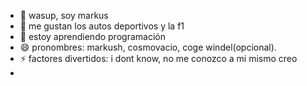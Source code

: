- 👋 wasup, soy markus
- 👀 me gustan los autos deportivos y la f1
- 🌱 estoy aprendiendo programación
- 😄 pronombres: markush, cosmovacio, coge windel(opcional).
- ⚡ factores divertidos: i dont know, no me conozco a mi mismo creo
- 

<!---
cosmovacio/cosmovacio is a ✨ special ✨ repository because its `README.md` (this file) appears on your GitHub profile.
You can click the Preview link to take a look at your changes.
--->
